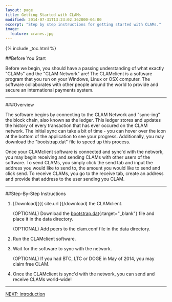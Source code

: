```yaml
---
layout: page
title: Getting Started with CLAMs
modified: 2014-07-31T13:23:02.362000-04:00
excerpt: "Step by step instructions for getting started with CLAMs."
image:
  feature: cranes.jpg
---
```


{% include _toc.html %}

##Before You Start

Before we begin, you should have a passing understanding of what exactly "CLAMs" and the "CLAM Network" are!  The CLAMclient is a software program that you run on your Windows, Linux or OSX computer.  The software collaborates with other people around the world to provide and secure an international payments system.

---

###Overview

The software begins by connecting to the CLAM Network and "sync-ing" the block chain, also known as the ledger.  This ledger stores and updates the history of every transaction that has ever occured on the CLAM network.  The initial sync can take a bit of time - you can hover over the icon at the bottom of the application to see your progress.  Additionally, you may download the "bootstrap.dat" file to speed up this process.  

Once your CLAMclient software is connected and sync'd with the network, you may begin receiving and sending CLAMs with other users of the software.  To send CLAMs, you simply click the send tab and input the address you would like to send to, the amount you would like to send and click send.  To receive CLAMs, you go to the receive tab, create an address and provide that address to the user sending you CLAM.

---

##Step-By-Step Instructions

1. [Download]({{ site.url }}/download) the CLAMclient.  

	(OPTIONAL) Download the [bootstrap.dat](https://bitcointalk.org/index.php?topic=623147.msg9772191#msg9772191){:target="_blank"} file and place it in the data directory.

	(OPTIONAL) Add peers to the clam.conf file in the data directory.

2. Run the CLAMclient software.

3. Wait for the software to sync with the network.  
	
	(OPTIONAL) If you had BTC, LTC or DOGE in May of 2014, you may claim free CLAM.

4. Once the CLAMclient is sync'd with the network, you can send and receive CLAMs world-wide!

---

<a markdown="0" href="{{ site.url }}/introduction" class="btn">NEXT: Introduction</a>